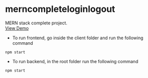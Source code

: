 # merncompleteloginlogout
MERN stack complete project.  
[View Demo](https://mohitloginlogout.herokuapp.com/)  

- To run frontend, go inside the client folder and run the following command
```
npm start
```

- To run backend, in the root folder run the following command
```
npm start
```
